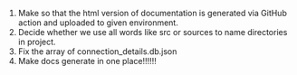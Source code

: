 1. Make so that the html version of documentation is generated via GitHub action and uploaded to given environment.
2. Decide whether we use all words like src or sources to name directories in project.
3. Fix the array of connection_details.db.json
4. Make docs generate in one place!!!!!!